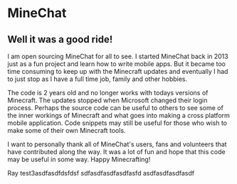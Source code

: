 # MineChat

## Well it was a good ride!  

I am open sourcing MineChat for all to see.  I started MineChat back in 2013 just as a fun project and learn how to write mobile apps.   But it became too time consuming to keep up with the Minecraft updates and eventually I had to just stop as I have a full time job, family and other hobbies. 

The code is 2 years old and no longer works with todays versions of Minecraft. The updates stopped when Microsoft changed their login process. Perhaps the source code can be useful to others to see some of the inner workings of Minecraft and what goes into making a cross platform mobile application.  Code snippets may still be useful for those who wish to make some of their own Minecraft tools.    

I want to personally thank all of MineChat's users, fans and volunteers that have contributed along the way.  It was a lot of fun and hope that this code may be useful in some way.   Happy Minecrafting!

Ray
test3asdfasdfdsfdsf
sdfasdfasdfasdfasfd
asdfasdfasdfasdf
